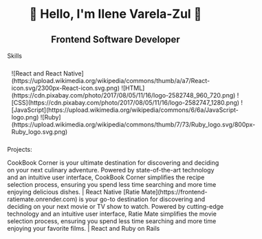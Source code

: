 <h1 align="center">🌸 Hello, I'm Ilene Varela-Zul 🌸</h1>

<div>
  <h2 align="center">Frontend Software Developer</h2>
  <p>Skills</p>
  <div style="display: flex; padding: 10px;">
    ![React and React Native](https://upload.wikimedia.org/wikipedia/commons/thumb/a/a7/React-icon.svg/2300px-React-icon.svg.png)
    ![HTML](https://cdn.pixabay.com/photo/2017/08/05/11/16/logo-2582748_960_720.png)
    ![CSS](https://cdn.pixabay.com/photo/2017/08/05/11/16/logo-2582747_1280.png)
    ![JavaScript](https://upload.wikimedia.org/wikipedia/commons/6/6a/JavaScript-logo.png)
    ![Ruby](https://upload.wikimedia.org/wikipedia/commons/thumb/7/73/Ruby_logo.svg/800px-Ruby_logo.svg.png)
  </div>
  
  <p>Projects:</p>
  CookBook Corner is your ultimate destination for discovering and deciding on your next culinary adventure. Powered by state-of-the-art technology and an intuitive user interface, CookBook Corner simplifies the recipe selection process, ensuring you spend less time searching and more time enjoying delicious dishes. | React Native
  [Ratie Mate](https://frontend-ratiemate.onrender.com) is your go-to destination for discovering and deciding on your next movie or TV show to watch. Powered by cutting-edge technology and an intuitive user interface, Ratie Mate simplifies the movie selection process, ensuring you spend less time searching and more time enjoying your favorite films. | React and Ruby on Rails

</div>
